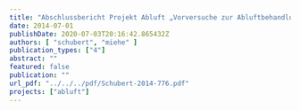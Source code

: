 ```yaml
---
title: "Abschlussbericht Projekt Abluft „Vorversuche zur Abluftbehandlung auf der Kläranlage Schönerlinde“"
date: 2014-07-01
publishDate: 2020-07-03T20:16:42.865432Z
authors: [ "schubert", "miehe" ]
publication_types: ["4"]
abstract: ""
featured: false
publication: ""
url_pdf: "../../../pdf/Schubert-2014-776.pdf"
projects: ["abluft"]
---
```



